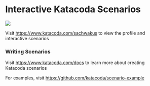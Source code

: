 # Interactive Katacoda Scenarios

[![](http://shields.katacoda.com/katacoda/sachwakus/count.svg)](https://www.katacoda.com/sachwakus "Get your profile on Katacoda.com")

Visit https://www.katacoda.com/sachwakus to view the profile and interactive scenarios

### Writing Scenarios
Visit https://www.katacoda.com/docs to learn more about creating Katacoda scenarios

For examples, visit https://github.com/katacoda/scenario-example
